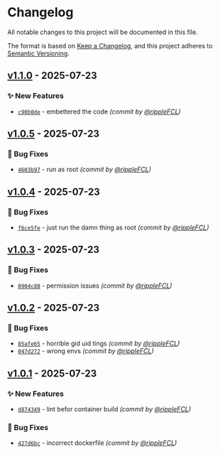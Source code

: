 # Changelog
All notable changes to this project will be documented in this file.

The format is based on [Keep a Changelog](https://keepachangelog.com/en/1.0.0/),
and this project adheres to [Semantic Versioning](https://semver.org/spec/v2.0.0.html).

## [v1.1.0] - 2025-07-23
### :sparkles: New Features
- [`c90b0de`](https://github.com/rippleFCL/mqttsensehat/commit/c90b0de222747a735dc04124e383108276788a9b) - embettered the code *(commit by [@rippleFCL](https://github.com/rippleFCL))*


## [v1.0.5] - 2025-07-23
### :bug: Bug Fixes
- [`4603b97`](https://github.com/rippleFCL/mqttsensehat/commit/4603b97b49d5dd645b07ee909535a90aa9cb810c) - run as root *(commit by [@rippleFCL](https://github.com/rippleFCL))*


## [v1.0.4] - 2025-07-23
### :bug: Bug Fixes
- [`f6ce5fe`](https://github.com/rippleFCL/mqttsensehat/commit/f6ce5fe7165aaeff8735dbe1c99dd9335b847190) - just run the damn thing as root *(commit by [@rippleFCL](https://github.com/rippleFCL))*


## [v1.0.3] - 2025-07-23
### :bug: Bug Fixes
- [`0904c80`](https://github.com/rippleFCL/mqttsensehat/commit/0904c802c5a2b0d94f13992a0fe2e09f472e1518) - permission issues *(commit by [@rippleFCL](https://github.com/rippleFCL))*


## [v1.0.2] - 2025-07-23
### :bug: Bug Fixes
- [`85afe65`](https://github.com/rippleFCL/mqttsensehat/commit/85afe6589e53de075eb4e3cf9e4ce3f00cc85be6) - horrible gid uid tings *(commit by [@rippleFCL](https://github.com/rippleFCL))*
- [`047d272`](https://github.com/rippleFCL/mqttsensehat/commit/047d272d8f70b3f163b440680c4b5d08f2d01467) - wrong envs *(commit by [@rippleFCL](https://github.com/rippleFCL))*


## [v1.0.1] - 2025-07-23
### :sparkles: New Features
- [`d874349`](https://github.com/rippleFCL/mqttsensehat/commit/d87434930d0f36def5b8ec67382f7011738c0621) - lint befor container build *(commit by [@rippleFCL](https://github.com/rippleFCL))*

### :bug: Bug Fixes
- [`427d6bc`](https://github.com/rippleFCL/mqttsensehat/commit/427d6bc16dfbe1a0de680c5779c62df4412a0abe) - incorrect dockerfile *(commit by [@rippleFCL](https://github.com/rippleFCL))*

[v1.0.1]: https://github.com/rippleFCL/mqttsensehat/compare/v1.0.0...v1.0.1
[v1.0.2]: https://github.com/rippleFCL/mqttsensehat/compare/v1.0.1...v1.0.2
[v1.0.3]: https://github.com/rippleFCL/mqttsensehat/compare/v1.0.2...v1.0.3
[v1.0.4]: https://github.com/rippleFCL/mqttsensehat/compare/v1.0.3...v1.0.4
[v1.0.5]: https://github.com/rippleFCL/mqttsensehat/compare/v1.0.4...v1.0.5
[v1.1.0]: https://github.com/rippleFCL/mqttsensehat/compare/v1.0.5...v1.1.0
